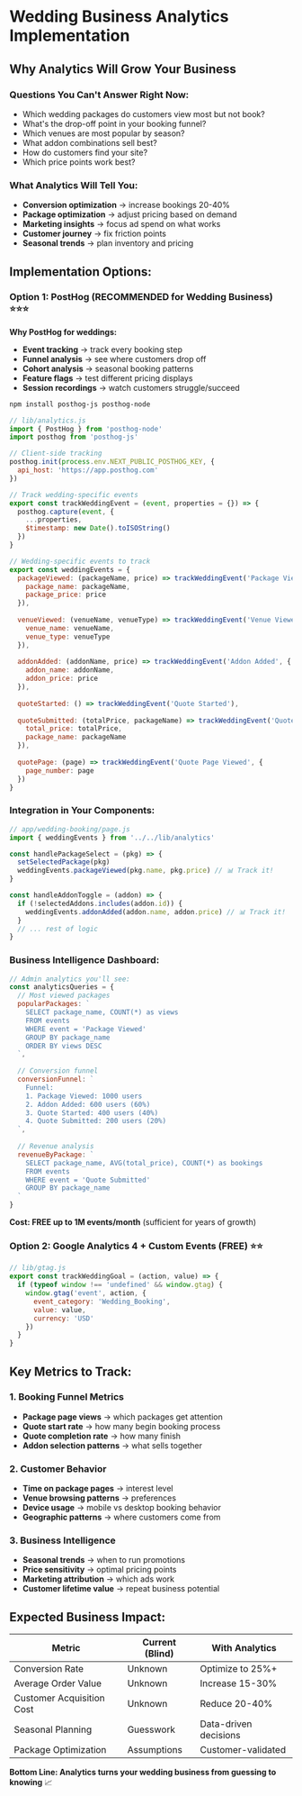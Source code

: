 # Wedding Business Analytics Implementation

## Why Analytics Will Grow Your Business

### Questions You Can't Answer Right Now:
- Which wedding packages do customers view most but not book?
- What's the drop-off point in your booking funnel?
- Which venues are most popular by season?
- What addon combinations sell best?
- How do customers find your site?
- Which price points work best?

### What Analytics Will Tell You:
- **Conversion optimization** → increase bookings 20-40%
- **Package optimization** → adjust pricing based on demand
- **Marketing insights** → focus ad spend on what works
- **Customer journey** → fix friction points
- **Seasonal trends** → plan inventory and pricing

## Implementation Options:

### Option 1: PostHog (RECOMMENDED for Wedding Business) ⭐⭐⭐

**Why PostHog for weddings:**
- **Event tracking** → track every booking step
- **Funnel analysis** → see where customers drop off
- **Cohort analysis** → seasonal booking patterns
- **Feature flags** → test different pricing displays
- **Session recordings** → watch customers struggle/succeed

```bash
npm install posthog-js posthog-node
```

```javascript
// lib/analytics.js
import { PostHog } from 'posthog-node'
import posthog from 'posthog-js'

// Client-side tracking
posthog.init(process.env.NEXT_PUBLIC_POSTHOG_KEY, {
  api_host: 'https://app.posthog.com'
})

// Track wedding-specific events
export const trackWeddingEvent = (event, properties = {}) => {
  posthog.capture(event, {
    ...properties,
    $timestamp: new Date().toISOString()
  })
}

// Wedding-specific events to track
export const weddingEvents = {
  packageViewed: (packageName, price) => trackWeddingEvent('Package Viewed', {
    package_name: packageName,
    package_price: price
  }),
  
  venueViewed: (venueName, venueType) => trackWeddingEvent('Venue Viewed', {
    venue_name: venueName,
    venue_type: venueType
  }),
  
  addonAdded: (addonName, price) => trackWeddingEvent('Addon Added', {
    addon_name: addonName,
    addon_price: price
  }),
  
  quoteStarted: () => trackWeddingEvent('Quote Started'),
  
  quoteSubmitted: (totalPrice, packageName) => trackWeddingEvent('Quote Submitted', {
    total_price: totalPrice,
    package_name: packageName
  }),
  
  quotePage: (page) => trackWeddingEvent('Quote Page Viewed', {
    page_number: page
  })
}
```

### Integration in Your Components:
```jsx
// app/wedding-booking/page.js
import { weddingEvents } from '../../lib/analytics'

const handlePackageSelect = (pkg) => {
  setSelectedPackage(pkg)
  weddingEvents.packageViewed(pkg.name, pkg.price) // 📊 Track it!
}

const handleAddonToggle = (addon) => {
  if (!selectedAddons.includes(addon.id)) {
    weddingEvents.addonAdded(addon.name, addon.price) // 📊 Track it!
  }
  // ... rest of logic
}
```

### Business Intelligence Dashboard:
```javascript
// Admin analytics you'll see:
const analyticsQueries = {
  // Most viewed packages
  popularPackages: `
    SELECT package_name, COUNT(*) as views
    FROM events 
    WHERE event = 'Package Viewed'
    GROUP BY package_name
    ORDER BY views DESC
  `,
  
  // Conversion funnel
  conversionFunnel: `
    Funnel: 
    1. Package Viewed: 1000 users
    2. Addon Added: 600 users (60%)
    3. Quote Started: 400 users (40%)
    4. Quote Submitted: 200 users (20%)
  `,
  
  // Revenue analysis
  revenueByPackage: `
    SELECT package_name, AVG(total_price), COUNT(*) as bookings
    FROM events 
    WHERE event = 'Quote Submitted'
    GROUP BY package_name
  `
}
```

**Cost: FREE up to 1M events/month** (sufficient for years of growth)

### Option 2: Google Analytics 4 + Custom Events (FREE) ⭐⭐

```javascript
// lib/gtag.js
export const trackWeddingGoal = (action, value) => {
  if (typeof window !== 'undefined' && window.gtag) {
    window.gtag('event', action, {
      event_category: 'Wedding_Booking',
      value: value,
      currency: 'USD'
    })
  }
}
```

## Key Metrics to Track:

### 1. Booking Funnel Metrics
- **Package page views** → which packages get attention
- **Quote start rate** → how many begin booking process  
- **Quote completion rate** → how many finish
- **Addon selection patterns** → what sells together

### 2. Customer Behavior
- **Time on package pages** → interest level
- **Venue browsing patterns** → preferences
- **Device usage** → mobile vs desktop booking behavior
- **Geographic patterns** → where customers come from

### 3. Business Intelligence
- **Seasonal trends** → when to run promotions
- **Price sensitivity** → optimal pricing points
- **Marketing attribution** → which ads work
- **Customer lifetime value** → repeat business potential

## Expected Business Impact:

| Metric | Current (Blind) | With Analytics |
|--------|----------------|----------------|
| Conversion Rate | Unknown | Optimize to 25%+ |
| Average Order Value | Unknown | Increase 15-30% |
| Customer Acquisition Cost | Unknown | Reduce 20-40% |
| Seasonal Planning | Guesswork | Data-driven decisions |
| Package Optimization | Assumptions | Customer-validated |

**Bottom Line: Analytics turns your wedding business from guessing to knowing** 📈